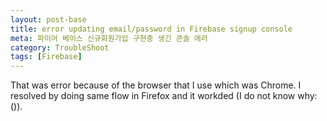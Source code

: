 ```yaml
---
layout: post-base
title: error updating email/password in Firebase signup console
meta: 파이어 베이스 신규회원가입 구현중 생긴 콘솔 에러
category: TroubleShoot
tags: [Firebase]
---
```


That was error because of the browser that I use which was Chrome. I resolved by doing same flow in Firefox and it workded (I do not know why:()).